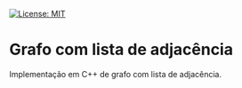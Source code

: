 [![License: MIT](https://img.shields.io/badge/License-MIT-yellow.svg)](https://github.com/MatheusW166/graphs-implementation/blob/main/LICENCE)

# Grafo com lista de adjacência
Implementação em C++ de grafo com lista de adjacência.

